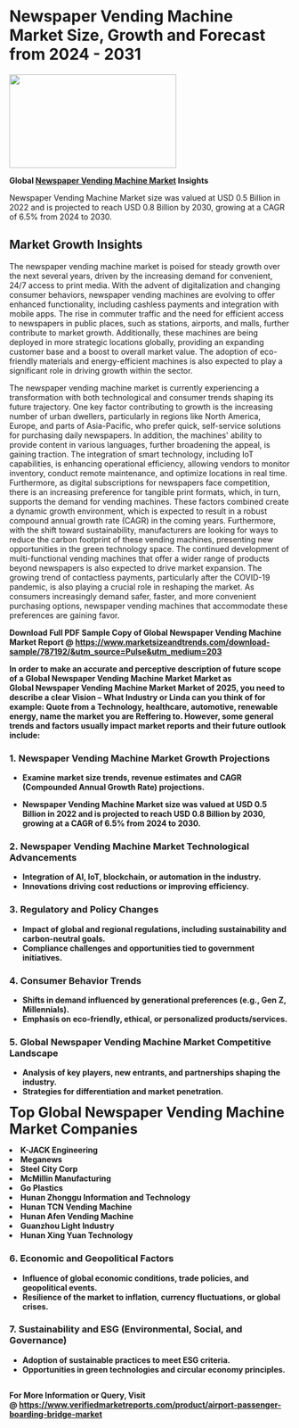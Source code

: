 <H1>Newspaper Vending Machine Market Size, Growth and Forecast from 2024 - 2031</H1><img class="aligncenter size-medium wp-image-584254" src="https://thirdeyenews.in/wp-content/uploads/2024/09/Global-Market-Research-300x168.jpeg" alt="" width="300" height="168" /><p><strong>Global&nbsp;<a href="https://www.marketsizeandtrends.com/download-sample/787192/&amp;utm_source=Pulse&amp;utm_medium=203">Newspaper Vending Machine Market</a> Insights</strong></p><p>Newspaper Vending Machine Market size was valued at USD 0.5 Billion in 2022 and is projected to reach USD 0.8 Billion by 2030, growing at a CAGR of 6.5% from 2024 to 2030.</p><p><h2>Market Growth Insights</h2> <p>The newspaper vending machine market is poised for steady growth over the next several years, driven by the increasing demand for convenient, 24/7 access to print media. With the advent of digitalization and changing consumer behaviors, newspaper vending machines are evolving to offer enhanced functionality, including cashless payments and integration with mobile apps. The rise in commuter traffic and the need for efficient access to newspapers in public places, such as stations, airports, and malls, further contribute to market growth. Additionally, these machines are being deployed in more strategic locations globally, providing an expanding customer base and a boost to overall market value. The adoption of eco-friendly materials and energy-efficient machines is also expected to play a significant role in driving growth within the sector.</p> <p><strong></strong></p> <p>The newspaper vending machine market is currently experiencing a transformation with both technological and consumer trends shaping its future trajectory. One key factor contributing to growth is the increasing number of urban dwellers, particularly in regions like North America, Europe, and parts of Asia-Pacific, who prefer quick, self-service solutions for purchasing daily newspapers. In addition, the machines' ability to provide content in various languages, further broadening the appeal, is gaining traction. The integration of smart technology, including IoT capabilities, is enhancing operational efficiency, allowing vendors to monitor inventory, conduct remote maintenance, and optimize locations in real time. Furthermore, as digital subscriptions for newspapers face competition, there is an increasing preference for tangible print formats, which, in turn, supports the demand for vending machines. These factors combined create a dynamic growth environment, which is expected to result in a robust compound annual growth rate (CAGR) in the coming years. Furthermore, with the shift toward sustainability, manufacturers are looking for ways to reduce the carbon footprint of these vending machines, presenting new opportunities in the green technology space. The continued development of multi-functional vending machines that offer a wider range of products beyond newspapers is also expected to drive market expansion. The growing trend of contactless payments, particularly after the COVID-19 pandemic, is also playing a crucial role in reshaping the market. As consumers increasingly demand safer, faster, and more convenient purchasing options, newspaper vending machines that accommodate these preferences are gaining favor. <p><strong></p><p><span class=""><strong>Download Full PDF Sample Copy of Global Newspaper Vending Machine Market Report</strong> @ <a href="https://www.marketsizeandtrends.com/download-sample/787192/&amp;utm_source=Pulse&amp;utm_medium=203" target="_blank">https://www.marketsizeandtrends.com/download-sample/787192/&amp;utm_source=Pulse&amp;utm_medium=203</a></span></p><p>In order to make an accurate and perceptive description of future scope of a Global&nbsp;Newspaper Vending Machine Market Market as Global&nbsp;Newspaper Vending Machine Market Market of 2025, you need to describe a clear Vision &ndash; What Industry or Linda can you think of for example: Quote from a Technology, healthcare, automotive, renewable energy, name the market you are Reffering to. However, some general trends and factors usually impact market reports and their future outlook include:</p><h3>1.&nbsp;<strong>Newspaper Vending Machine Market Growth Projections</strong></h3><ul><li>Examine market size trends, revenue estimates and CAGR (Compounded Annual Growth Rate) projections.</li><li><p>Newspaper Vending Machine Market size was valued at USD 0.5 Billion in 2022 and is projected to reach USD 0.8 Billion by 2030, growing at a CAGR of 6.5% from 2024 to 2030.</p></li></ul><h3>2.&nbsp;<strong>Newspaper Vending Machine Market Technological Advancements</strong></h3><ul><li>Integration of AI, IoT, blockchain, or automation in the industry.</li><li>Innovations driving cost reductions or improving efficiency.</li></ul><h3>3.&nbsp;<strong>Regulatory and Policy Changes</strong></h3><ul><li>Impact of global and regional regulations, including sustainability and carbon-neutral goals.</li><li>Compliance challenges and opportunities tied to government initiatives.</li></ul><h3>4.&nbsp;<strong>Consumer Behavior Trends</strong></h3><ul><li>Shifts in demand influenced by generational preferences (e.g., Gen Z, Millennials).</li><li>Emphasis on eco-friendly, ethical, or personalized products/services.</li></ul><h3>5.&nbsp;<strong>Global Newspaper Vending Machine Market Competitive Landscape</strong></h3><ul><li>Analysis of key players, new entrants, and partnerships shaping the industry.</li><li>Strategies for differentiation and market penetration.</li></ul><p data-pm-slice="1 1 []"><span style="color: inherit; font-family: inherit; font-size: 25px;">Top Global Newspaper Vending Machine Market Companies</span></p><div class="" data-test-id=""><p><li>K-JACK Engineering</li><li> Meganews</li><li> Steel City Corp</li><li> McMillin Manufacturing</li><li> Go Plastics</li><li> Hunan Zhonggu Information and Technology</li><li> Hunan TCN Vending Machine</li><li> Hunan Afen Vending Machine</li><li> Guanzhou Light Industry</li><li> Hunan Xing Yuan Technology</li></p></div><h3>6.&nbsp;<strong>Economic and Geopolitical Factors</strong></h3><ul><li>Influence of global economic conditions, trade policies, and geopolitical events.</li><li>Resilience of the market to inflation, currency fluctuations, or global crises.</li></ul><h3>7.&nbsp;<strong>Sustainability and ESG (Environmental, Social, and Governance)</strong></h3><ul><li>Adoption of sustainable practices to meet ESG criteria.</li><li>Opportunities in green technologies and circular economy principles.</li></ul><h2><strong style="font-size: 14px;">For More Information or Query, Visit @&nbsp;</strong><a style="background-color: #ffffff; font-size: 14px;" href="https://www.marketsizeandtrends.com/report/newspaper-vending-machine-market/" target="_blank">https://www.verifiedmarketreports.com/product/airport-passenger-boarding-bridge-market</a></h2>
